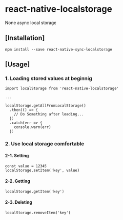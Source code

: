 # react-native-localstorage
None async local storage

## [Installation]
    npm install --save react-native-sync-localstorage

## [Usage]

### 1. Loading stored values at beginnig
    import localStorage from 'react-native-localstorage'

    ...

    localStorage.getAllFromLocalStorage()
      .then(() => {
        // Do Something after loading...
      })
      .catch(err => {
        console.warn(err)
      })

### 2. Use local storage comfortable
#### 2-1. Setting
    const value = 12345
    localStorage.setItem('key', value)

#### 2-2. Getting
    localStorage.getItem('key')

#### 2-3. Deleting
    localStorage.removeItem('key')